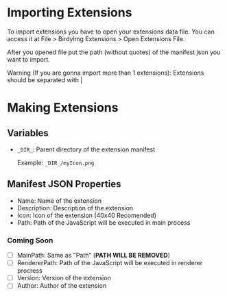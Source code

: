 # Importing Extensions

To import extensions you have to open your extensions data file. You can access it at File > BirdyImg Extensions > Open Extensions File.

After you opened file put the path (without quotes) of the manifest json you want to import.

Warning (If you are gonna import more than 1 extensions): Extensions should be separated with |

# Making Extensions
## Variables
* `_DIR_`: Parent directory of the extension manifest

  Example: `_DIR_/myIcon.png`
## Manifest JSON Properties
* Name: Name of the extension
* Description: Description of the extension
* Icon: Icon of the extension (40x40 Recomended)
* Path: Path of the JavaScript will be executed in main process
### Coming Soon
* [ ] MainPath: Same as "Path" (**PATH WILL BE REMOVED**)
* [ ] RendererPath: Path of the JavaScript will be executed in renderer procress
* [ ] Version: Version of the extension
* [ ] Author: Author of the extension
